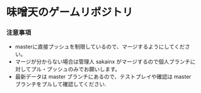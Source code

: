 # 味噌天のゲームリポジトリ

### 注意事項
- masterに直接プッシュを制限しているので、マージするようにしてください。
- マージが分からない場合は管理人 sakainx がマージするので個人ブランチに対してプル・プッシュのみでお願いします。
- 最新データは master ブランチにあるので、テストプレイや確認は master ブランチをプルして確認してください.
